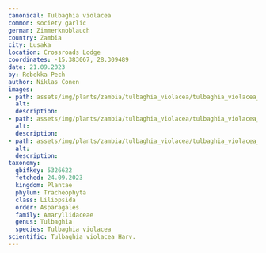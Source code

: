 ```yaml
---
canonical: Tulbaghia violacea
common: society garlic
german: Zimmerknoblauch
country: Zambia
city: Lusaka
location: Crossroads Lodge
coordinates: -15.383067, 28.309489
date: 21.09.2023
by: Rebekka Pech
author: Niklas Conen
images:
- path: assets/img/plants/zambia/tulbaghia_violacea/tulbaghia_violacea_1.jpg
  alt:
  description:
- path: assets/img/plants/zambia/tulbaghia_violacea/tulbaghia_violacea_2.jpg
  alt:
  description:
- path: assets/img/plants/zambia/tulbaghia_violacea/tulbaghia_violacea_3.jpg
  alt:
  description:
taxonomy:
  gbifkey: 5326622
  fetched: 24.09.2023
  kingdom: Plantae
  phylum: Tracheophyta
  class: Liliopsida
  order: Asparagales
  family: Amaryllidaceae
  genus: Tulbaghia
  species: Tulbaghia violacea
scientific: Tulbaghia violacea Harv.
---
```


